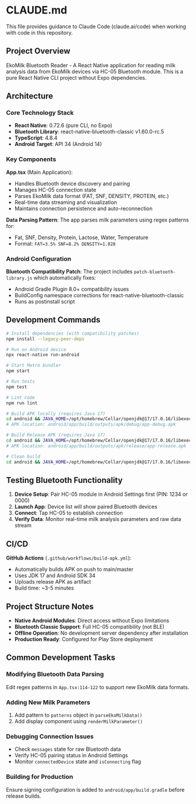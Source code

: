 # CLAUDE.md

This file provides guidance to Claude Code (claude.ai/code) when working with code in this repository.

## Project Overview

EkoMilk Bluetooth Reader - A React Native application for reading milk analysis data from EkoMilk devices via HC-05 Bluetooth module. This is a pure React Native CLI project without Expo dependencies.

## Architecture

### Core Technology Stack
- **React Native**: 0.72.6 (pure CLI, no Expo)
- **Bluetooth Library**: react-native-bluetooth-classic v1.60.0-rc.5
- **TypeScript**: 4.8.4
- **Android Target**: API 34 (Android 14)

### Key Components

**App.tsx** (Main Application):
- Handles Bluetooth device discovery and pairing
- Manages HC-05 connection state
- Parses EkoMilk data format (FAT, SNF, DENSITY, PROTEIN, etc.)
- Real-time data streaming and visualization
- Maintains connection persistence and auto-reconnection

**Data Parsing Pattern**:
The app parses milk parameters using regex patterns for:
- Fat, SNF, Density, Protein, Lactose, Water, Temperature
- Format: `FAT=3.5% SNF=8.2% DENSITY=1.028`

### Android Configuration

**Bluetooth Compatibility Patch**:
The project includes `patch-bluetooth-library.js` which automatically fixes:
- Android Gradle Plugin 8.0+ compatibility issues
- BuildConfig namespace corrections for react-native-bluetooth-classic
- Runs as postinstall script

## Development Commands

```bash
# Install dependencies (with compatibility patches)
npm install --legacy-peer-deps

# Run on Android device
npx react-native run-android

# Start Metro bundler
npm start

# Run tests
npm test

# Lint code
npm run lint

# Build APK locally (requires Java 17)
cd android && JAVA_HOME=/opt/homebrew/Cellar/openjdk@17/17.0.16/libexec/openjdk.jdk/Contents/Home ./gradlew assembleDebug
# APK location: android/app/build/outputs/apk/debug/app-debug.apk

# Build Release APK (requires Java 17)
cd android && JAVA_HOME=/opt/homebrew/Cellar/openjdk@17/17.0.16/libexec/openjdk.jdk/Contents/Home ./gradlew assembleRelease
# APK location: android/app/build/outputs/apk/release/app-release.apk

# Clean build
cd android && JAVA_HOME=/opt/homebrew/Cellar/openjdk@17/17.0.16/libexec/openjdk.jdk/Contents/Home ./gradlew clean
```

## Testing Bluetooth Functionality

1. **Device Setup**: Pair HC-05 module in Android Settings first (PIN: 1234 or 0000)
2. **Launch App**: Device list will show paired Bluetooth devices
3. **Connect**: Tap HC-05 to establish connection
4. **Verify Data**: Monitor real-time milk analysis parameters and raw data stream

## CI/CD

**GitHub Actions** (`.github/workflows/build-apk.yml`):
- Automatically builds APK on push to main/master
- Uses JDK 17 and Android SDK 34
- Uploads release APK as artifact
- Build time: ~3-5 minutes

## Project Structure Notes

- **Native Android Modules**: Direct access without Expo limitations
- **Bluetooth Classic Support**: Full HC-05 compatibility (not BLE)
- **Offline Operation**: No development server dependency after installation
- **Production Ready**: Configured for Play Store deployment

## Common Development Tasks

### Modifying Bluetooth Data Parsing
Edit regex patterns in `App.tsx:114-122` to support new EkoMilk data formats.

### Adding New Milk Parameters
1. Add pattern to `patterns` object in `parseEkoMilkData()`
2. Add display component using `renderMilkParameter()`

### Debugging Connection Issues
- Check `messages` state for raw Bluetooth data
- Verify HC-05 pairing status in Android Settings
- Monitor `connectedDevice` state and `isConnecting` flag

### Building for Production
Ensure signing configuration is added to `android/app/build.gradle` before release builds.